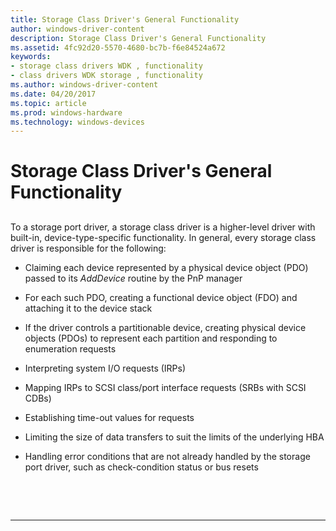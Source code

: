 ```yaml
---
title: Storage Class Driver's General Functionality
author: windows-driver-content
description: Storage Class Driver's General Functionality
ms.assetid: 4fc92d20-5570-4680-bc7b-f6e84524a672
keywords:
- storage class drivers WDK , functionality
- class drivers WDK storage , functionality
ms.author: windows-driver-content
ms.date: 04/20/2017
ms.topic: article
ms.prod: windows-hardware
ms.technology: windows-devices
---
```


# Storage Class Driver's General Functionality


## <span id="ddk_storage_class_drivers_general_functionality_kg"></span><span id="DDK_STORAGE_CLASS_DRIVERS_GENERAL_FUNCTIONALITY_KG"></span>


To a storage port driver, a storage class driver is a higher-level driver with built-in, device-type-specific functionality. In general, every storage class driver is responsible for the following:

-   Claiming each device represented by a physical device object (PDO) passed to its *AddDevice* routine by the PnP manager

-   For each such PDO, creating a functional device object (FDO) and attaching it to the device stack

-   If the driver controls a partitionable device, creating physical device objects (PDOs) to represent each partition and responding to enumeration requests

-   Interpreting system I/O requests (IRPs)

-   Mapping IRPs to SCSI class/port interface requests (SRBs with SCSI CDBs)

-   Establishing time-out values for requests

-   Limiting the size of data transfers to suit the limits of the underlying HBA

-   Handling error conditions that are not already handled by the storage port driver, such as check-condition status or bus resets

 

 


--------------------


